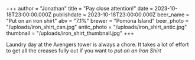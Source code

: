+++
author = "Jonathan"
title = "Pay close attention!"
date = 2023-10-18T23:00:00.000Z
publishdate = 2023-10-18T23:00:00.000Z
beer_name = "Put on an iron shirt"
abv = "7.1%"
brewer = "Pomona Island"
beer_photo = "/uploads/iron_shirt_can.jpg"
antic_photo = "/uploads/iron_shirt_antic.jpg"
thumbnail = "/uploads/iron_shirt_thumbnail.jpg"
+++

Laundry day at the Avengers tower is always a chore. It takes a lot of effort to get all the creases fully out if you want to *put on an Iron Shirt*
